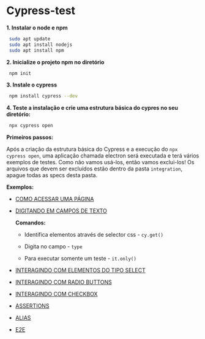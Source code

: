 # Cypress-test

**1. Instalar o node e npm**

```sh
 sudo apt update
 sudo apt install nodejs
 sudo apt install npm
```

**2. Inicialize o projeto npm no diretório**

```sh
 npm init
```

**3. Instale o cypress**

```sh
 npm install cypress --dev
```

**4. Teste a instalação e crie uma estrutura básica do cypres no seu diretório:**

```sh
 npx cypress open
 ```



**Primeiros passos:**

Após a criação da estrutura básica do Cypress e a execução do `npx cypress open`, uma aplicação chamada electron será executada e terá vários exemplos de testes. Como não vamos usá-los, então vamos exclui-los! Os arquivos que devem ser excluídos estão dentro da pasta `integration`, apague todas as specs desta pasta. 



**Exemplos:**

- [COMO ACESSAR UMA PÁGINA](https://github.com/thamyresmoraes/Cypress-test/blob/master/cypress/integration/tickets.spec.js#L2)

- [DIGITANDO EM CAMPOS DE TEXTO](https://github.com/thamyresmoraes/Cypress-test/blob/master/cypress/integration/tickets.spec.js#L8-L13)
	
	**Comandos:**

 	* Identifica elementos através de selector css - `cy.get()`

	* Digita no campo - `type`

	* Para executar somente um teste - `it.only()`

- [INTERAGINDO COM ELEMENTOS DO TIPO SELECT](https://github.com/thamyresmoraes/Cypress-test/blob/master/cypress/integration/tickets.spec.js#L17)

- [INTERAGINDO COM RADIO BUTTONS](https://github.com/thamyresmoraes/Cypress-test/blob/master/cypress/integration/tickets.spec.js#L22)

- [INTERAGINDO COM CHECKBOX](https://github.com/thamyresmoraes/Cypress-test/blob/master/cypress/integration/tickets.spec.js#L26-L37)

- [ASSERTIONS](https://github.com/thamyresmoraes/Cypress-test/blob/master/cypress/integration/tickets.spec.js#L40-L49)

- [ALIAS](https://github.com/thamyresmoraes/Cypress-test/blob/master/cypress/integration/tickets.spec.js#L51-L62)

- [E2E](https://github.com/thamyresmoraes/Cypress-test/blob/master/cypress/integration/tickets.spec.js#L66-L94)

